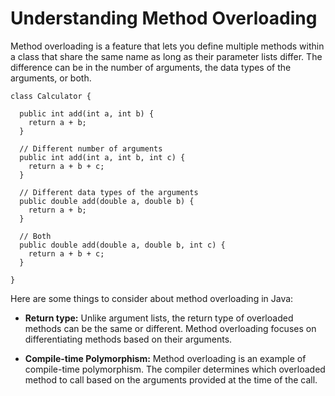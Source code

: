 # Understanding Method Overloading

Method overloading is a feature that lets you define multiple methods within a class that share the same name as long as their parameter lists differ. The difference can be in the number of arguments, the data types of the arguments, or both.

```
class Calculator {

  public int add(int a, int b) {
    return a + b;
  }

  // Different number of arguments
  public int add(int a, int b, int c) {
    return a + b + c;
  }

  // Different data types of the arguments
  public double add(double a, double b) {
    return a + b;
  }

  // Both
  public double add(double a, double b, int c) {
    return a + b + c;
  }

}
```

Here are some things to consider about method overloading in Java:

- **Return type:** Unlike argument lists, the return type of overloaded methods can be the same or different. Method overloading focuses on differentiating methods based on their arguments.

- **Compile-time Polymorphism:** Method overloading is an example of compile-time polymorphism. The compiler determines which overloaded method to call based on the arguments provided at the time of the call.
